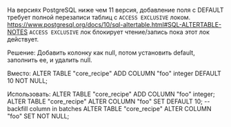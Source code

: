 На версиях PostgreSQL ниже чем 11 версия, добавление поля с DEFAULT требует
полной перезаписи таблиц с `ACCESS EXCLUSIVE` локом.
https://www.postgresql.org/docs/10/sql-altertable.html#SQL-ALTERTABLE-NOTES
`ACCESS EXCLUSIVE` лок блокирует чтение/запись пока этот лок действует.

Решение:
Добавить колонку как null, потом установить default, заполнить ее, и удалить null.

Вместо:
ALTER TABLE "core_recipe" ADD COLUMN "foo" integer DEFAULT 10 NOT NULL;

Использовать:
ALTER TABLE "core_recipe" ADD COLUMN "foo" integer;
ALTER TABLE "core_recipe" ALTER COLUMN "foo" SET DEFAULT 10;
-- backfill column in batches
ALTER TABLE "core_recipe" ALTER COLUMN "foo" SET NOT NULL;
